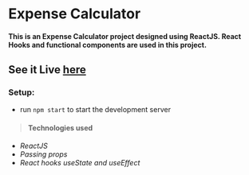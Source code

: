 # Expense Calculator

#### This is an Expense Calculator project designed using ReactJS. React Hooks and functional components are used in this project.

## See it Live [here](https://expense-calculatr.netlify.app)



### Setup:

- run `npm start` to start the development server

> #### Technologies used

- _ReactJS_
- _Passing props_
- _React hooks useState and useEffect_

